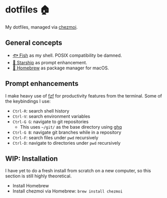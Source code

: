 # dotfiles 🏠

My dotfiles, managed via [chezmoi](https://www.chezmoi.io).

## General concepts

- [🐟 Fish](https://fishshell.com) as my shell. POSIX compatibility be damned.
- [🚀 Starship](https://starship.rs) as prompt enhancement.
- [🍺 Homebrew](https://brew.sh) as package manager for macOS.

## Prompt enhancements

I make heavy use of [fzf](https://github.com/junegunn/fzf) for productivity features from the terminal. Some of the keybindings I use:

- `Ctrl-R`: search shell history
- `Ctrl-V`: search environment variables
- `Ctrl-G G`: navigate to git repositories
  - This uses `~/git/` as the base directory using [ghq](https://github.com/x-motemen/ghq)
- `Ctrl-G B`: navigate git branches while in a repository
- `Ctrl-F`: search files under `pwd` recursively
- `Ctrl-D`: navigate to directories under `pwd` recursively

## WIP: Installation

I have yet to do a fresh install from scratch on a new computer, so this section is still highly theoretical.

- Install Homebrew
- Install chezmoi via Homebrew: `brew install chezmoi`
